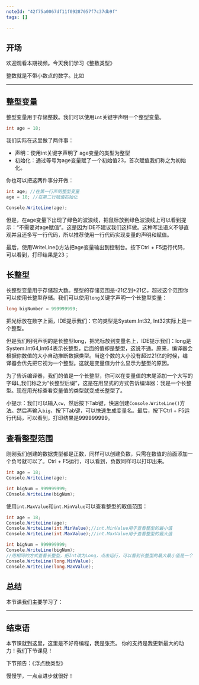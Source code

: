 ```yaml
---
noteId: "42f75a0067df11f09287057f7c37db9f"
tags: []

---
```



## **开场**  

欢迎观看本期视频。今天我们学习《整数类型》

整数就是不带小数点的数字。比如


---

## 整型变量

整型变量用于存储整数。我们可以使用`int`关键字声明一个整型变量。

```c#
int age = 18;
```

我们实际在这里做了两件事：

- 声明：使用int关键字声明了 age变量的类型为整型
- 初始化：通过等号为age变量赋了一个初始值23，首次赋值我们称之为初始化。

你也可以把这两件事分开做：

```c#
int age; //在第一行声明整型变量
age = 18; //在第二行赋值初始化

Console.WriteLine(age);
```
但是，在age变量下出现了绿色的波浪线，把鼠标放到绿色波浪线上可以看到提示：“不需要对age赋值”。这是因为IDE不建议我们这样做。这种写法语义不够直观并且还多写一行代码，所以推荐使用一行代码实现变量的声明和赋值。

最后，使用WriteLine()方法把age变量输出到控制台。按下Ctrl + F5运行代码，可以看到，打印结果是23；

## 长整型

长整型变量用于存储超大数。整型的存储范围是-21亿到+21亿，超过这个范围你可以使用长整型存储。我们可以使用`long`关键字声明一个长整型变量：

```c#
long bigNumber = 999999999;
```
把光标放在数字上面，IDE提示我们：它的类型是System.Int32, Int32实际上是一个整型。

但是我们明明声明的是长整型long，把光标放到变量名上，IDE提示我们：long是System.Int64,Int64表示长整型，后面的值却是整型，这说不通。原来，编译器会根据你数值的大小自动推断数据类型。当这个数的大小没有超过21亿的时候，编译器会优先把它视为一个整型。这就是变量值为什么显示为整型的原因。

为了告诉编译器，我们的值是一个长整型，你可以在变量值的末尾添加一个大写的字母L,我们称之为“长整型后缀”，这是在用显式的方式告诉编译器：我是一个长整型。现在用光标查看变量值的类型就变成长整型了。

小提示：我们可以输入`cw`，然后按下Tab键，快速创建`Console.WriteLine()`方法。然后再输入`big`，按下Tab键，可以快速生成变量名。最后，按下Ctrl + F5运行代码，可以看到，打印结果是999999999。

## 查看整型范围

刚刚我们创建的数据类型都是正数，同样可以创建负数，只需在数值的前面添加一个负号就可以了。Ctrl + F5运行，可以看到，负数同样可以打印出来。

```c#
int age = 18;
Console.WriteLine(age);

int bigNum = 999999999;
COnsole.WriteLine(bigNum);
```

使用`int.MaxValue`和`int.MinValue`可以查看整型的取值范围：

```c#
int age = 18;
Console.WriteLine(age);
Console.WriteLine(int.MinValue);//int.MinValue用于查看整型的最小值
Console.WriteLine(int.MaxValue);//int.MaxValue用于查看整型的最大值

int bigNum = 999999999;
Console.WriteLine(bigNum);
//用相同的方式查看长整型，把Int改为Long，点击运行，可以看到长整型的最大最小值是一个非常非常大的数。 因为它是64位的整型，势必会占用更多内存空间。
Console.WriteLine(long.MinValue);
Console.WriteLine(long.MaxValue);
```


## 总结
本节课我们主要学习了：

---

## 结束语

本节课就到这里，这里是不好奇编程，我是张杰。
你的支持是我更新最大的动力！我们下节课见！

下节预告：《浮点数类型》

慢慢学，一点点进步就很好！